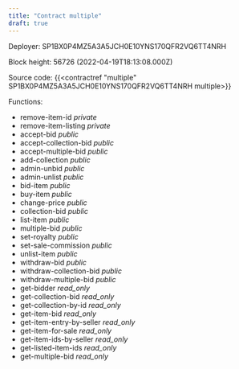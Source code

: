 ```yaml
---
title: "Contract multiple"
draft: true
---
```

Deployer: SP1BX0P4MZ5A3A5JCH0E10YNS170QFR2VQ6TT4NRH


 



Block height: 56726 (2022-04-19T18:13:08.000Z)

Source code: {{<contractref "multiple" SP1BX0P4MZ5A3A5JCH0E10YNS170QFR2VQ6TT4NRH multiple>}}

Functions:

* remove-item-id _private_
* remove-item-listing _private_
* accept-bid _public_
* accept-collection-bid _public_
* accept-multiple-bid _public_
* add-collection _public_
* admin-unbid _public_
* admin-unlist _public_
* bid-item _public_
* buy-item _public_
* change-price _public_
* collection-bid _public_
* list-item _public_
* multiple-bid _public_
* set-royalty _public_
* set-sale-commission _public_
* unlist-item _public_
* withdraw-bid _public_
* withdraw-collection-bid _public_
* withdraw-multiple-bid _public_
* get-bidder _read_only_
* get-collection-bid _read_only_
* get-collection-by-id _read_only_
* get-item-bid _read_only_
* get-item-entry-by-seller _read_only_
* get-item-for-sale _read_only_
* get-item-ids-by-seller _read_only_
* get-listed-item-ids _read_only_
* get-multiple-bid _read_only_
